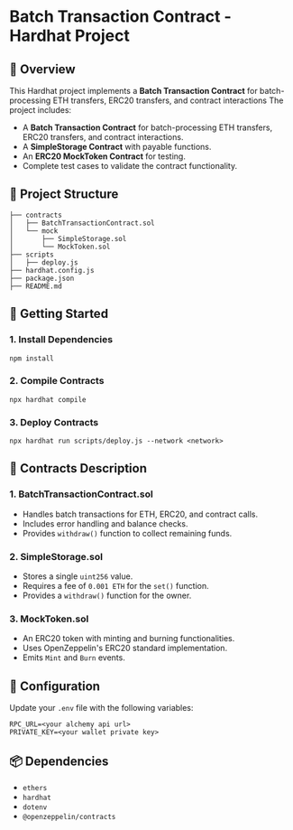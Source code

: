 # Batch Transaction Contract - Hardhat Project

## 📌 Overview

This Hardhat project implements a **Batch Transaction Contract** for batch-processing ETH transfers, ERC20 transfers, and contract interactions The project includes:

- A **Batch Transaction Contract** for batch-processing ETH transfers, ERC20 transfers, and contract interactions.
- A **SimpleStorage Contract** with payable functions.
- An **ERC20 MockToken Contract** for testing.
- Complete test cases to validate the contract functionality.

## 📁 Project Structure

```
├── contracts
│   ├── BatchTransactionContract.sol
│   └── mock
│       ├── SimpleStorage.sol
│       └── MockToken.sol
├── scripts
│   ├── deploy.js
├── hardhat.config.js
├── package.json
├── README.md
```

## 🚀 Getting Started

### 1. Install Dependencies

```
npm install
```

### 2. Compile Contracts

```
npx hardhat compile
```

### 3. Deploy Contracts

```
npx hardhat run scripts/deploy.js --network <network>
```

## 🔑 Contracts Description

### 1. **BatchTransactionContract.sol**

- Handles batch transactions for ETH, ERC20, and contract calls.
- Includes error handling and balance checks.
- Provides `withdraw()` function to collect remaining funds.

### 2. **SimpleStorage.sol**

- Stores a single `uint256` value.
- Requires a fee of `0.001 ETH` for the `set()` function.
- Provides a `withdraw()` function for the owner.

### 3. **MockToken.sol**

- An ERC20 token with minting and burning functionalities.
- Uses OpenZeppelin's ERC20 standard implementation.
- Emits `Mint` and `Burn` events.

## 📌 Configuration

Update your `.env` file with the following variables:

```
RPC_URL=<your alchemy api url>
PRIVATE_KEY=<your wallet private key>
```

## 📦 Dependencies

- `ethers`
- `hardhat`
- `dotenv`
- `@openzeppelin/contracts`
